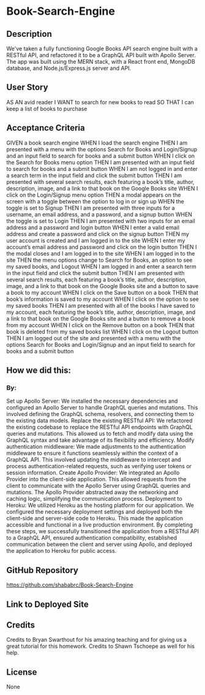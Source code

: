 # Book-Search-Engine
## Description
We've taken a fully functioning Google Books API search engine built with a RESTful API, and refactored it to be a GraphQL API built with Apollo Server. The app was built using the MERN stack, with a React front end, MongoDB database, and Node.js/Express.js server and API.

## User Story
AS AN avid reader
I WANT to search for new books to read
SO THAT I can keep a list of books to purchase

## Acceptance Criteria
GIVEN a book search engine
WHEN I load the search engine
THEN I am presented with a menu with the options Search for Books and Login/Signup and an input field to search for books and a submit button
WHEN I click on the Search for Books menu option
THEN I am presented with an input field to search for books and a submit button
WHEN I am not logged in and enter a search term in the input field and click the submit button
THEN I am presented with several search results, each featuring a book’s title, author, description, image, and a link to that book on the Google Books site
WHEN I click on the Login/Signup menu option
THEN a modal appears on the screen with a toggle between the option to log in or sign up
WHEN the toggle is set to Signup
THEN I am presented with three inputs for a username, an email address, and a password, and a signup button
WHEN the toggle is set to Login
THEN I am presented with two inputs for an email address and a password and login button
WHEN I enter a valid email address and create a password and click on the signup button
THEN my user account is created and I am logged in to the site
WHEN I enter my account’s email address and password and click on the login button
THEN I the modal closes and I am logged in to the site
WHEN I am logged in to the site
THEN the menu options change to Search for Books, an option to see my saved books, and Logout
WHEN I am logged in and enter a search term in the input field and click the submit button
THEN I am presented with several search results, each featuring a book’s title, author, description, image, and a link to that book on the Google Books site and a button to save a book to my account
WHEN I click on the Save button on a book
THEN that book’s information is saved to my account
WHEN I click on the option to see my saved books
THEN I am presented with all of the books I have saved to my account, each featuring the book’s title, author, description, image, and a link to that book on the Google Books site and a button to remove a book from my account
WHEN I click on the Remove button on a book
THEN that book is deleted from my saved books list
WHEN I click on the Logout button
THEN I am logged out of the site and presented with a menu with the options Search for Books and Login/Signup and an input field to search for books and a submit button  

## How we did this:
### By:
Set up Apollo Server: We installed the necessary dependencies and configured an Apollo Server to handle GraphQL queries and mutations. This involved defining the GraphQL schema, resolvers, and connecting them to the existing data models.
Replace the existing RESTful API: We refactored the existing codebase to replace the RESTful API endpoints with GraphQL queries and mutations. This allowed us to fetch and modify data using the GraphQL syntax and take advantage of its flexibility and efficiency.
Modify authentication middleware: We made adjustments to the authentication middleware to ensure it functions seamlessly within the context of a GraphQL API. This involved updating the middleware to intercept and process authentication-related requests, such as verifying user tokens or session information.
Create Apollo Provider: We integrated an Apollo Provider into the client-side application. This allowed requests from the client to communicate with the Apollo Server using GraphQL queries and mutations. The Apollo Provider abstracted away the networking and caching logic, simplifying the communication process.
Deployment to Heroku: We utilized Heroku as the hosting platform for our application. We configured the necessary deployment settings and deployed both the client-side and server-side code to Heroku. This made the application accessible and functional in a live production environment.
By completing these steps, we successfully transitioned the application from a RESTful API to a GraphQL API, ensured authentication compatibility, established communication between the client and server using Apollo, and deployed the application to Heroku for public access.

## GitHub Repository
https://github.com/shababrc/Book-Search-Engine 

## Link to Deployed Site


## Credits
Credits to Bryan Swarthout for his amazing teaching and for giving us a great tutorial for this homework. Credits to Shawn Tschoepe as well for his help.

## License
None 
